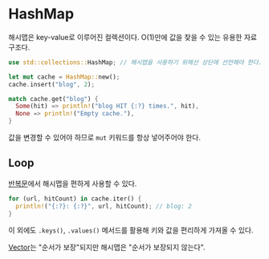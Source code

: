 # HashMap

해시맵은 key-value로 이루어진 컬렉션이다. O(1)만에 값을 찾을 수 있는 유용한 자료구조다.

```rs
use std::collections::HashMap; // 해시맵을 사용하기 위해선 상단에 선언해야 한다.

let mut cache = HashMap::new();
cache.insert("blog", 2);

match cache.get("blog") {
  Some(hit) => println!("blog HIT {:?} times.", hit),
  None => println!("Empty cache."),
}
```

값을 변경할 수 있어야 하므로 `mut` 키워드를 항상 넣어주어야 한다.

## Loop

[반복문](./loop.md)에서 해시맵을 편하게 사용할 수 있다.

```rs
for (url, hitCount) in cache.iter() {
  println!("{:?}: {:?}", url, hitCount); // blog: 2
}
```

이 외에도 `.keys()`, `.values()` 메서드를 활용해 키와 값을 편리하게 가져올 수 있다.

[Vector](./vector.md)는 "순서가 보장"되지만 해시맵은 "순서가 보장되지 않는다".
